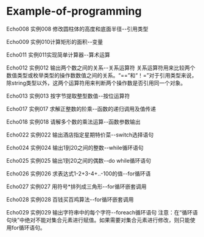 ﻿# Example-of-programming

Echo008
实例008 修改圆柱体的高度和底面半径--引用类型

Echo009
实例010计算矩形的面积--变量

Echo011 
实例011实现简单计算器--算术运算


Echo012 
实例012 输出两个数之间的关系--关系运算符
关系运算符用来比较两个数值类型或枚举类型的操作数数值之间的关系。“==”和“！=”对于引用类型来说，除string类型以外，这两个运算符用来判断两个操作数是否引用同一个对象。

Echo013 
实例013 按字节提取整型数值--按位运算符

Echo017 
实例017 求解正整数的阶乘--函数的递归调用及值传递

Echo018
实例018 请解多个数的乘法运算--函数参数输出

Echo022 
实例022 输出酒店指定星期特价菜--switch选择语句

Echo024 
实例024 输出1到20之间的整数--while循环语句

Echo025 
实例025 输出1到20之间的偶数--do while循环语句

Echo026 
实例026 求表达式1-2+3-4+..-100的值--for循环语

Echo027 
实例027 用符号*排列成三角形--for循环嵌套调用

Echo028 
实例028 百钱买百鸡算法--for循环嵌套调用

Echo029 实例029 输出字符串中的每个字符--foreach循环语句
注意：在“循环语句块”中绝对不能对集合元素进行赋值。如果需要对集合元素进行修改，则只能使用for循环语句。
